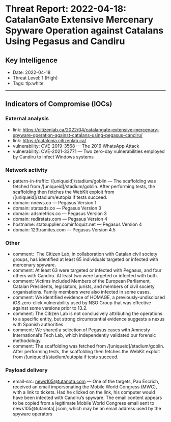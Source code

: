 # Threat Report: 2022-04-18: CatalanGate Extensive Mercenary Spyware Operation against Catalans Using Pegasus and Candiru


## Key Intelligence
* Date: 2022-04-18
* Threat Level: 1 (High)
* Tags: tlp:white

---

## Indicators of Compromise (IOCs)
### External analysis
* link: https://citizenlab.ca/2022/04/catalangate-extensive-mercenary-spyware-operation-against-catalans-using-pegasus-candiru/
* link: https://catalonia.citizenlab.ca/
* vulnerability: CVE-2019-3568 — The 2019 WhatsApp Attack
* vulnerability: CVE-2021-33771 — Two zero-day vulnerabilities employed by Candiru to infect Windows systems

### Network activity
* pattern-in-traffic: /[uniqueid]/stadium/goblin — The scaffolding was fetched from /[uniqueid]/stadium/goblin. After performing tests, the scaffolding then fetches the WebKit exploit from /[uniqueid]/stadium/eutopia if tests succeed.
* domain: nnews.co — Pegasus Version 1
* domain: statsads.co — Pegasus Version 3
* domain: adsmetrics.co — Pegasus Version 3
* domain: redirstats.com — Pegasus Version 4
* hostname: statsupplier.cominfoquiz.net — Pegasus Version 4
* domain: 123tramites.com — Pegasus Version 4.5

### Other
* comment: ﻿﻿    The Citizen Lab, in collaboration with Catalan civil society groups, has identified at least 65 individuals targeted or infected with mercenary spyware.
* comment: At least 63 were targeted or infected with Pegasus, and four others with Candiru. At least two were targeted or infected with both.
* comment: Victims included Members of the European Parliament, Catalan Presidents, legislators, jurists, and members of civil society organisations. Family members were also infected in some cases.
* comment: We identified evidence of HOMAGE, a previously-undisclosed iOS zero-click vulnerability used by NSO Group that was effective against some versions prior to 13.2.
* comment: The Citizen Lab is not conclusively attributing the operations to a specific entity, but strong circumstantial evidence suggests a nexus with Spanish authorities.
* comment: We shared a selection of Pegasus cases with Amnesty International’s Tech Lab, which independently validated our forensic methodology.
* comment: The scaffolding was fetched from /[uniqueid]/stadium/goblin. After performing tests, the scaffolding then fetches the WebKit exploit from /[uniqueid]/stadium/eutopia if tests succeed.

### Payload delivery
* email-src: news105@tutanota.com — One of the targets, Pau Escrich, received an email impersonating the Mobile World Congress (MWC), with a link to tickets. Had he clicked on the link, his computer would have been infected with Candiru’s spyware. The email content appears to be copied from a legitimate Mobile World Congress email sent to news105@tutanota[.]com, which may be an email address used by the spyware operators
